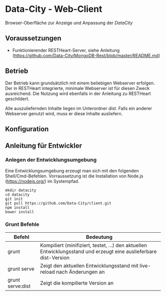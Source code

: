 # Data-City - Web-Client
Browser-Oberfläche zur Anzeige und Anpassung der *DataCity*

## Voraussetzungen
* Funktionierender RESTHeart-Server, siehe Anleitung (https://github.com/Data-City/MongoDB-Rest/blob/master/README.md)

## Betrieb
Der Betrieb kann grundsätzlich mit einem beliebigen Webserver erfolgen. Der in RESTHeart integrierte, minimale Webserver ist für diesen Zweck ausreichend. Die Nutzung wird ebenfalls in der Anleitung zu RESTHeart geschildert.

Alle auszuliefernden Inhalte liegen im Unterordner *dist*. Falls ein anderer Webserver genutzt wird, muss er diese Inhalte ausliefern.

## Konfiguration

## Anleitung für Entwickler
### Anlegen der Entwicklungsumgebung
Eine Entwicklungsumgebung erzeugt man sich mit den folgenden Shell/Cmd-Befehlen. Vorraussetzung ist die Installation von Node.js (https://nodejs.org/) im Systempfad.
```
mkdir datacity
cd datacity
git init
git pull https://github.com/Data-City/client.git
npm install
bower install
```
### Grunt Befehle
Befehl              | Bedeutung
--------------------|---------
grunt | Kompiliert (minifiziert, testet, ...) den aktuellen Entwicklungsstand und erzeugt eine auslieferbare dist-Version
grunt serve|Zeigt den aktuellen Entwicklungsstand mit live-reload nach Änderungen an
grunt serve:dist|Zeigt die kompilierte Version an

